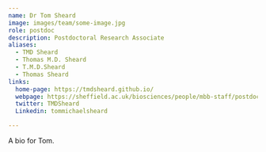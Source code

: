 ```yaml
---
name: Dr Tom Sheard
image: images/team/some-image.jpg
role: postdoc
description: Postdoctoral Research Associate
aliases:
  - TMD Sheard
  - Thomas M.D. Sheard
  - T.M.D.Sheard
  - Thomas Sheard
links:
  home-page: https://tmdsheard.github.io/
  webpage: https://sheffield.ac.uk/biosciences/people/mbb-staff/postdoctoral/tom-sheard
  twitter: TMDSheard
  Linkedin: tommichaelsheard

---
```


A bio for Tom.
